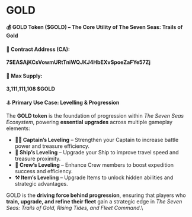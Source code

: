 # GOLD

**💰 GOLD Token ($GOLD) – The Core Utility of The Seven Seas: Trails of Gold**

#### **🔹 Contract Address (CA):**

**7SEASAjKCsVowmURtTniWQJKJ4HbEXvSpoeZaFYe57Zj**

#### **🔹 Max Supply:**

**3,111,111,108 $GOLD**

#### **⚓ Primary Use Case: Levelling & Progression**

The **GOLD token** is the foundation of progression within _The Seven Seas Ecosystem_, powering **essential upgrades** across multiple gameplay elements:

* **🏴‍☠️ Captain’s Leveling** – Strengthen your Captain to increase battle power and treasure efficiency.
* **🚢 Ship’s Leveling** – Upgrade your Ship to improve travel speed and treasure proximity.
* **🧭 Crew’s Leveling** – Enhance Crew members to boost expedition success and efficiency.
* **⚒️ Item’s Leveling** – Upgrade Items to unlock hidden abilities and strategic advantages.

GOLD is the **driving force behind progression**, ensuring that players who **train, upgrade, and refine their fleet** gain a strategic edge in _The Seven Seas: Trails of Gold, Rising Tides, and Fleet Command_.\
